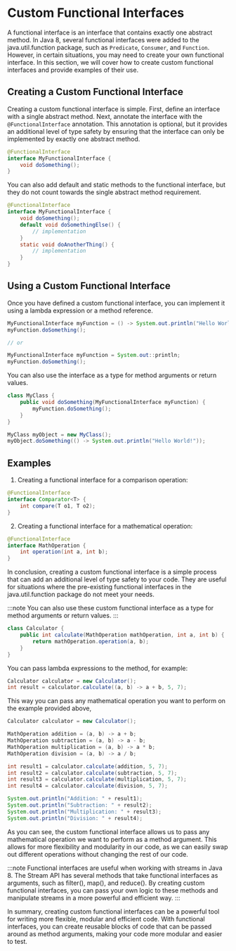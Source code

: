 # Custom Functional Interfaces

A functional interface is an interface that contains exactly one abstract method. In Java 8, several functional interfaces were added to the java.util.function package, such as `Predicate`, `Consumer`, and `Function`. However, in certain situations, you may need to create your own functional interface. In this section, we will cover how to create custom functional interfaces and provide examples of their use.

## Creating a Custom Functional Interface

Creating a custom functional interface is simple. First, define an interface with a single abstract method. Next, annotate the interface with the `@FunctionalInterface` annotation. This annotation is optional, but it provides an additional level of type safety by ensuring that the interface can only be implemented by exactly one abstract method.

```java
@FunctionalInterface
interface MyFunctionalInterface {
	void doSomething();
}
```

You can also add default and static methods to the functional interface, but they do not count towards the single abstract method requirement.

```java
@FunctionalInterface
interface MyFunctionalInterface {
	void doSomething();
	default void doSomethingElse() {
        // implementation
    }
    static void doAnotherThing() {
        // implementation
    }
}
```

## Using a Custom Functional Interface

Once you have defined a custom functional interface, you can implement it using a lambda expression or a method reference.

```java
MyFunctionalInterface myFunction = () -> System.out.println("Hello World!");
myFunction.doSomething();

// or

MyFunctionalInterface myFunction = System.out::println;
myFunction.doSomething();
```

You can also use the interface as a type for method arguments or return values.

```java
class MyClass {
    public void doSomething(MyFunctionalInterface myFunction) {
        myFunction.doSomething();
    }
}

MyClass myObject = new MyClass();
myObject.doSomething(() -> System.out.println("Hello World!"));
```

## Examples

1.  Creating a functional interface for a comparison operation:

```java
@FunctionalInterface
interface Comparator<T> {
    int compare(T o1, T o2);
}
```

2.  Creating a functional interface for a mathematical operation:

```java
@FunctionalInterface
interface MathOperation {
    int operation(int a, int b);
}
```

In conclusion, creating a custom functional interface is a simple process that can add an additional level of type safety to your code. They are useful for situations where the pre-existing functional interfaces in the java.util.function package do not meet your needs.

:::note
You can also use these custom functional interface as a type for method arguments or return values.
:::

```java
class Calculator {
	public int calculate(MathOperation mathOperation, int a, int b) {
		return mathOperation.operation(a, b);
	}
}
```

You can pass lambda expressions to the method, for example:

```java
Calculator calculator = new Calculator();
int result = calculator.calculate((a, b) -> a + b, 5, 7);
```

This way you can pass any mathematical operation you want to perform on the example provided above,

```java
Calculator calculator = new Calculator();

MathOperation addition = (a, b) -> a + b;
MathOperation subtraction = (a, b) -> a - b;
MathOperation multiplication = (a, b) -> a * b;
MathOperation division = (a, b) -> a / b;

int result1 = calculator.calculate(addition, 5, 7);
int result2 = calculator.calculate(subtraction, 5, 7);
int result3 = calculator.calculate(multiplication, 5, 7);
int result4 = calculator.calculate(division, 5, 7);

System.out.println("Addition: " + result1);
System.out.println("Subtraction: " + result2);
System.out.println("Multiplication: " + result3);
System.out.println("Division: " + result4);
```

As you can see, the custom functional interface allows us to pass any mathematical operation we want to perform as a method argument. This allows for more flexibility and modularity in our code, as we can easily swap out different operations without changing the rest of our code.

:::note
Functional interfaces are useful when working with streams in Java 8. The Stream API has several methods that take functional interfaces as arguments, such as filter(), map(), and reduce(). By creating custom functional interfaces, you can pass your own logic to these methods and manipulate streams in a more powerful and efficient way.
:::

In summary, creating custom functional interfaces can be a powerful tool for writing more flexible, modular and efficient code. With functional interfaces, you can create reusable blocks of code that can be passed around as method arguments, making your code more modular and easier to test.
